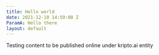 ```yaml
---
title: Hello world
date: 2021-12-10 14:59:00 Z
ParamA: Hello there
layout: default
---
```


Testing content to be published online under kripto.ai entity